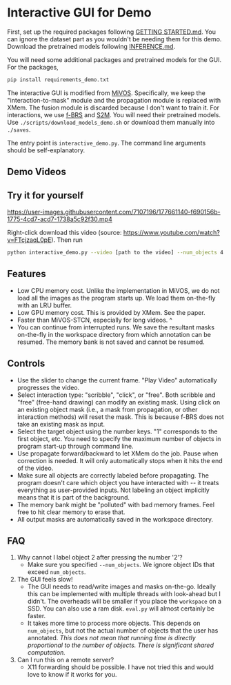 # Interactive GUI for Demo

First, set up the required packages following [GETTING STARTED.md](./GETTING_STARTED.md). You can ignore the dataset part as you wouldn't be needing them for this demo. Download the pretrained models following [INFERENCE.md](./INFERENCE.md).

You will need some additional packages and pretrained models for the GUI. For the packages,

```bash
pip install requirements_demo.txt
```

The interactive GUI is modified from [MiVOS](https://github.com/hkchengrex/MiVOS). Specifically, we keep the "interaction-to-mask" module and the propagation module is replaced with XMem. The fusion module is discarded because I don't want to train it.
For interactions, we use [f-BRS](https://github.com/saic-vul/fbrs_interactive_segmentation) and [S2M](https://github.com/hkchengrex/Scribble-to-Mask). You will need their pretrained models. Use `./scripts/download_models_demo.sh` or download them manually into `./saves`.

The entry point is `interactive_demo.py`. The command line arguments should be self-explanatory.

## Demo Videos

## Try it for yourself

https://user-images.githubusercontent.com/7107196/177661140-f690156b-1775-4cd7-acd7-1738a5c92f30.mp4

Right-click download this video (source: https://www.youtube.com/watch?v=FTcjzaqL0pE). Then run

```bash
python interactive_demo.py --video [path to the video] --num_objects 4
```

## Features

* Low CPU memory cost. Unlike the implementation in MiVOS, we do not load all the images as the program starts up. We load them on-the-fly with an LRU buffer.
* Low GPU memory cost. This is provided by XMem. See the paper.
* Faster than MiVOS-STCN, especially for long videos. ^
* You can continue from interrupted runs. We save the resultant masks on-the-fly in the workspace directory from which annotation can be resumed. The memory bank is not saved and cannot be resumed.

## Controls

* Use the slider to change the current frame. "Play Video" automatically progresses the video.
* Select interaction type: "scribble", "click", or "free". Both scribble and "free" (free-hand drawing) can modify an existing mask. Using click on an existing object mask (i.e., a mask from propagation, or other interaction methods) will reset the mask. This is because f-BRS does not take an existing mask as input.
* Select the target object using the number keys. "1" corresponds to the first object, etc. You need to specify the maximum number of objects in program start-up through command line.
* Use propagate forward/backward to let XMem do the job. Pause when correction is needed. It will only automatically stops when it hits the end of the video.
* Make sure all objects are correctly labeled before propagating. The program doesn't care which object you have interacted with -- it treats everything as user-provided inputs. Not labeling an object implicitly means that it is part of the background.
* The memory bank might be "polluted" with bad memory frames. Feel free to hit clear memory to erase that.
* All output masks are automatically saved in the workspace directory.

## FAQ

1. Why cannot I label object 2 after pressing the number '2'?
   - Make sure you specified `--num_objects`. We ignore object IDs that exceed `num_objects`.
2. The GUI feels slow!
   - The GUI needs to read/write images and masks on-the-go. Ideally this can be implemented with multiple threads with look-ahead but I didn't. The overheads will be smaller if you place the `workspace` on a SSD. You can also use a ram disk. `eval.py` will almost certainly be faster.
   - It takes more time to process more objects. This depends on `num_objects`, but not the actual number of objects that the user has annotated. *This does not mean that running time is directly proportional to the number of objects. There is significant shared computation.*
3. Can I run this on a remote server?
   - X11 forwarding should be possible. I have not tried this and would love to know if it works for you.
